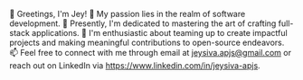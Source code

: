 👋 Greetings, I'm Jey!
👀 My passion lies in the realm of software development.
🌱 Presently, I'm dedicated to mastering the art of crafting full-stack applications.
💞️ I'm enthusiastic about teaming up to create impactful projects and making meaningful contributions to open-source endeavors.
📫 Feel free to connect with me through email at jeysiva.apjs@gmail.com or reach out on LinkedIn via https://www.linkedin.com/in/jeysiva-apjs.

<!---
Jeysiva-apjs/Jeysiva-apjs is a ✨ special ✨ repository because its `README.md` (this file) appears on your GitHub profile.
You can click the Preview link to take a look at your changes.
--->
